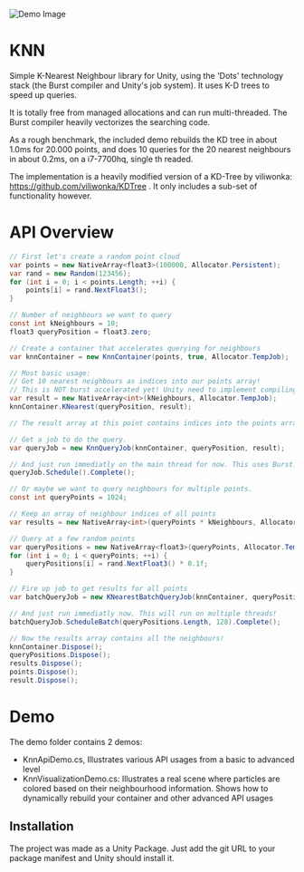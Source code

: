 ![Demo Image](http://g2f.nl/0jx82rw)

# KNN

Simple K-Nearest Neighbour library for Unity, using the 'Dots' technology stack (the Burst compiler and Unity's job system). It uses K-D trees to speed up queries.

It is totally free from managed allocations and can run multi-threaded. The Burst compiler heavily vectorizes the searching code.

As a rough benchmark, the included demo rebuilds the KD tree in about 1.0ms for 20.000 points, and does 10 queries for the 20 nearest neighbours in about 0.2ms, on a i7-7700hq, single th  readed.

The implementation is a heavily modified version of a KD-Tree by viliwonka: https://github.com/viliwonka/KDTree . It only includes a sub-set of functionality however.

# API Overview

```C#
// First let's create a random point cloud
var points = new NativeArray<float3>(100000, Allocator.Persistent);
var rand = new Random(123456);
for (int i = 0; i < points.Length; ++i) {
    points[i] = rand.NextFloat3();
}

// Number of neighbours we want to query
const int kNeighbours = 10;
float3 queryPosition = float3.zero;

// Create a container that accelerates querying for neighbours
var knnContainer = new KnnContainer(points, true, Allocator.TempJob);

// Most basic usage:
// Get 10 nearest neighbours as indices into our points array!
// This is NOT burst accelerated yet! Unity need to implement compiling delegates with Burst
var result = new NativeArray<int>(kNeighbours, Allocator.TempJob);
knnContainer.KNearest(queryPosition, result);

// The result array at this point contains indices into the points array with the nearest neighbours!

// Get a job to do the query.
var queryJob = new KnnQueryJob(knnContainer, queryPosition, result);

// And just run immediatly on the main thread for now. This uses Burst!
queryJob.Schedule().Complete();

// Or maybe we want to query neighbours for multiple points.
const int queryPoints = 1024;

// Keep an array of neighbour indices of all points
var results = new NativeArray<int>(queryPoints * kNeighbours, Allocator.TempJob);

// Query at a few random points
var queryPositions = new NativeArray<float3>(queryPoints, Allocator.TempJob);
for (int i = 0; i < queryPoints; ++i) {
    queryPositions[i] = rand.NextFloat3() * 0.1f;
}	

// Fire up job to get results for all points
var batchQueryJob = new KNearestBatchQueryJob(knnContainer, queryPositions, results);

// And just run immediatly now. This will run on multiple threads!
batchQueryJob.ScheduleBatch(queryPositions.Length, 128).Complete();

// Now the results array contains all the neighbours!
knnContainer.Dispose();
queryPositions.Dispose();
results.Dispose();
points.Dispose();
result.Dispose();
```


# Demo

The demo folder contains 2 demos:

- KnnApiDemo.cs, Illustrates various API usages from a basic to advanced level
- KnnVisualizationDemo.cs: Illustrates a real scene where particles are colored based on their neighbourhood information. Shows how to dynamically rebuild your container and other advanced API usages


## Installation

The project was made as a Unity Package. Just add the git URL to your package manifest and Unity should install it.